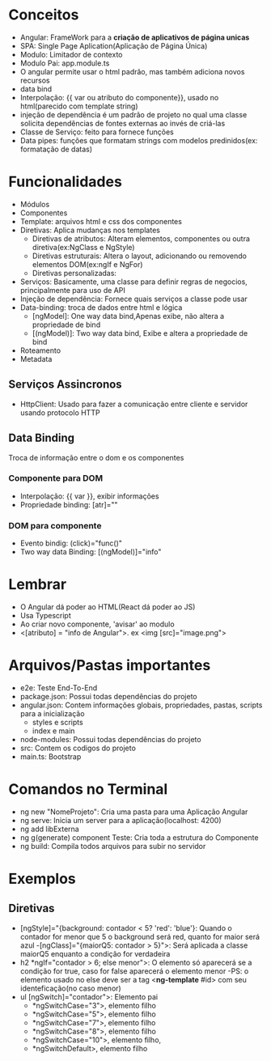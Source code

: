 # Conceitos
- Angular: FrameWork para a **criação de aplicativos de página unicas**
- SPA: Single Page Aplication(Aplicação de Página Única)
- Modulo: Limitador de contexto
- Modulo Pai: app.module.ts
- O angular permite usar o html padrão, mas também adiciona novos recursos
- data bind
- Interpolação: {{ var ou atributo do componente}}, usado no html(parecido com template string)
-  injeção de dependência é um padrão de projeto no qual uma classe solicita dependências de fontes externas ao invés de criá-las
- Classe de Serviço: feito para fornece funções
- Data pipes: funções que formatam strings com modelos predinidos(ex: formatação de datas)

# Funcionalidades
- Módulos
- Componentes
- Template: arquivos html e css dos componentes
- Diretivas: Aplica mudanças nos templates
    - Diretivas de atributos: Alteram elementos, componentes ou outra diretiva(ex:NgClass e NgStyle)
    - Diretivas estruturais:  Altera o layout, adicionando ou removendo elementos DOM(ex:ngIf e NgFor)
    - Diretivas personalizadas: 
- Serviços: Basicamente, uma classe para definir regras de negocios, principalmente para uso de API
- Injeção de dependência: Fornece quais serviços a classe pode usar
- Data-binding: troca de dados entre html e lógica
    - [ngModel]: One way data bind,Apenas exibe, não altera a propriedade de bind
    - [(ngModel)]: Two way data bind, Exibe e altera a propriedade de bind
- Roteamento
- Metadata

## Serviços Assincronos

- HttpClient: Usado para fazer a comunicação entre cliente e servidor usando protocolo HTTP


## Data Binding
Troca de informação entre o dom e os componentes

### Componente para DOM
- Interpolação: {{ var }}, exibir informações
- Propriedade binding: [atr]=""
### DOM para componente
- Evento bindig: (click)="func()"
- Two way data Binding: [(ngModel)]="info"
# Lembrar

- O Angular dá poder ao HTML(React dá poder ao JS)
- Usa Typescript
- Ao criar novo componente, 'avisar' ao modulo
- <[atributo] = "info de Angular">. ex <img [src]="image.png">

# Arquivos/Pastas importantes 
- e2e: Teste End-To-End
- package.json: Possui todas dependências do projeto
- angular.json: Contem informações globais, propriedades, pastas, scripts para a inicialização
    - styles e scripts
    - index e main
- node-modules: Possui todas dependências do projeto
- src: Contem os codigos do projeto
- main.ts: Bootstrap
# Comandos no Terminal

- ng new "NomeProjeto": Cria uma pasta para uma Aplicação Angular
- ng serve: Inicia um server para a aplicação(localhost: 4200)
- ng add libExterna
- ng g(generate) component Teste: Cria toda a estrutura do Componente
- ng build: Compila todos arquivos para subir no servidor

# Exemplos

## Diretivas

- [ngStyle]="{background: contador < 5? 'red': 'blue'}: Quando o contador for menor que 5 o background será red, quanto for maior será azul
-[ngClass]="{maiorQ5: contador > 5}">: Será aplicada a classe maiorQ5 enquanto a condição for verdadeira
-  h2 *ngIf="contador > 6; else menor">: O elemento só aparecerá se a condição for true, caso for false aparecerá o elemento menor
    -PS: o elemento usado no else deve ser a tag <**ng-template** #id> com seu identeficação(no caso menor)
- ul [ngSwitch]="contador">: Elemento pai
    - *ngSwitchCase="3">, elemento filho
    - *ngSwitchCase="5">, elemento filho
    - *ngSwitchCase="7">, elemento filho
    - *ngSwitchCase="8">, elemento filho
    - *ngSwitchCase="10">, elemento filho,
    - *ngSwitchDefault>, elemento filho